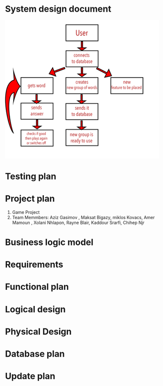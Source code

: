 # System design document

![alt System Design scheme(unfinished)](systemDesignScheme.png)

# Testing plan

# Project plan
1. Game Project
2. Team Memmbers: Aziz Gasimov , Maksat Bigazy, miklos Kovacs, Amer Mamoun , Xolani Nhlapon, Rayne Blair, Kaddour Srarfi, Chihep Njr




# Business logic model

# Requirements

# Functional plan

# Logical design

# Physical Design

# Database plan

# Update plan

